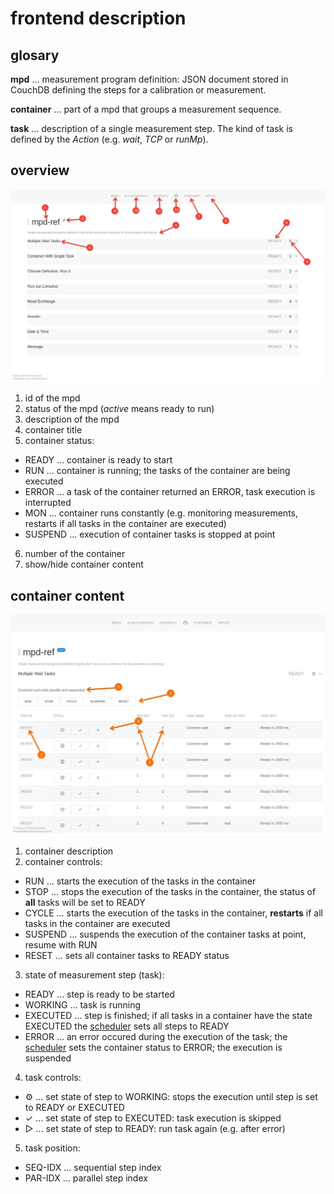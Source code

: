 # frontend description

## glosary

**mpd** ... measurement program definition: JSON document stored in
CouchDB defining the steps for a calibration or measurement.

**container** ... part of a mpd that groups a measurement sequence.

**task** ... description of a single measurement step. The kind of
task is defined by the _Action_ (e.g. _wait_, _TCP_ or _runMp_).

## overview

<img src="frontend_i.jpeg" width="900">

1. id of the mpd
2. status of the mpd (_active_ means ready to run)
3. description of the mpd
4. container title
5. container status:
* READY ... container is ready to start
* RUN ... container is running; the tasks of the container are being
  executed
* ERROR ... a task of the container returned an ERROR, task execution
  is interrupted
* MON ... container runs constantly (e.g. monitoring measurements,
  restarts if all tasks in the container are executed)
* SUSPEND ... execution of container tasks is stopped at point
6. number of the container
7. show/hide container content

## container content
 
<img src="frontend_ii.jpeg" width="900">

1. container description
2. container controls:
* RUN ... starts the execution of the tasks in the container
* STOP ... stops the execution of the tasks in the container, the
  status of **all** tasks will be set to READY
* CYCLE ... starts the execution of the tasks in the container,
  **restarts** if all tasks in the container are executed
* SUSPEND ... suspends the execution of the container tasks at point,
  resume with RUN
* RESET ... sets all container tasks to READY status
3. state of measurement step (task):
* READY ... step is ready to be started
* WORKING ... task is running
* EXECUTED ... step is finished; if all tasks in a container have the
  state EXECUTED the
  [scheduler](components/scheduler/src/metis/scheduler/core.clj) sets
  all steps to READY
* ERROR ... an error occured during the execution of the task; the  
  [scheduler](components/scheduler/src/metis/scheduler/core.clj) sets
  the container status to ERROR; the execution is suspended
4. task controls:
*  ⚙ ... set state of step to WORKING: stops the execution until step
   is set to READY or EXECUTED
*  ✓ ... set state of step to EXECUTED: task execution is skipped
*  ▷ ... set state of step to READY: run task again (e.g. after error)
5. task position: 
* SEQ-IDX ... sequential step index 
* PAR-IDX ... parallel step index
